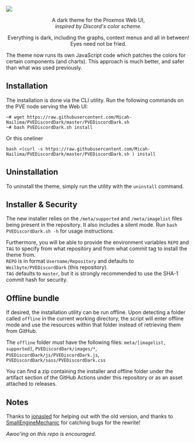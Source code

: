 



![](https://i.imgur.com/SnlCyHF.png)

<p align="center">A dark theme for the Proxmox Web UI,<br/> <i>inspired by Discord's color scheme.</i></p>

<p align="center">Everything is dark, including the graphs, context menus and all in between! Eyes need not be fried.</p>    
The theme now runs its own JavaScript code which patches the colors for certain components (and charts). This approach is much better, and safer than what was used previously.

## Installation 
The installation is done via the CLI utility. Run the following commands on the PVE node serving the Web UI:

```
~# wget https://raw.githubusercontent.com/Micah-Nailima/PVEDiscordDark/master/PVEDiscordDark.sh
~# bash PVEDiscordDark.sh install
```
Or this oneliner
```
bash <(curl -s https://raw.githubusercontent.com/Micah-Nailima/PVEDiscordDark/master/PVEDiscordDark.sh ) install
```


## Uninstallation
 To uninstall the theme, simply run the utility with the `uninstall` command.
 
## Installer & Security
The new installer relies on the `/meta/supported` and `/meta/imagelist` files being present in the repository. It also includes a silent mode. Run `bash PVEDiscordDark.sh -h` for usage instructions. 

Furthermore, you will be able to provide the environment variables `REPO` and `TAG` to specify from what repository and from what commit tag to install the theme from.   
`REPO` is in format `Username/Repository` and defaults to `Weilbyte/PVEDiscordDark` (this repository).    
`TAG` defaults to `master`, but it is strongly recommended to use the SHA-1 commit hash for security.

## Offline bundle
If desired, the installation utility can be run offline. Upon detecting a folder called `offline` in the current working directory, the script will enter offline mode and use the resources within that folder instead of retrieving them from GitHub.    

The `offline` folder must have the following files: `meta/[imagelist, supported]`, `PVEDiscordDark/images/*`, `PVEDiscordDark/js/PVEDiscordDark.js`, `PVEDiscordDark/sass/PVEDiscordDark.css`

You can find a zip containing the installer and offline folder under the artifact section of the GitHub Actions under this repository or as an asset attached to releases.

## Notes
Thanks to [jonasled](https://github.com/jonasled) for helping out with the old version, and thanks to [SmallEngineMechanic](https://github.com/smallenginemechanic) for catching bugs for the rewrite!

*Awoo'ing on this repo is encouraged.*
